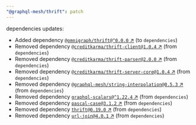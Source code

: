 ```yaml
---
"@graphql-mesh/thrift": patch
---
```

dependencies updates:
  - Added dependency [`@omnigraph/thrift@^0.0.0` ↗︎](https://www.npmjs.com/package/@omnigraph/thrift/v/0.0.0) (to `dependencies`)
  - Removed dependency [`@creditkarma/thrift-client@1.0.4` ↗︎](https://www.npmjs.com/package/@creditkarma/thrift-client/v/1.0.4) (from `dependencies`)
  - Removed dependency [`@creditkarma/thrift-parser@2.0.0` ↗︎](https://www.npmjs.com/package/@creditkarma/thrift-parser/v/2.0.0) (from `dependencies`)
  - Removed dependency [`@creditkarma/thrift-server-core@1.0.4` ↗︎](https://www.npmjs.com/package/@creditkarma/thrift-server-core/v/1.0.4) (from `dependencies`)
  - Removed dependency [`@graphql-mesh/string-interpolation@0.5.3` ↗︎](https://www.npmjs.com/package/@graphql-mesh/string-interpolation/v/0.5.3) (from `dependencies`)
  - Removed dependency [`graphql-scalars@^1.22.4` ↗︎](https://www.npmjs.com/package/graphql-scalars/v/1.22.4) (from `dependencies`)
  - Removed dependency [`pascal-case@3.1.2` ↗︎](https://www.npmjs.com/package/pascal-case/v/3.1.2) (from `dependencies`)
  - Removed dependency [`thrift@0.19.0` ↗︎](https://www.npmjs.com/package/thrift/v/0.19.0) (from `dependencies`)
  - Removed dependency [`url-join@4.0.1` ↗︎](https://www.npmjs.com/package/url-join/v/4.0.1) (from `dependencies`)
